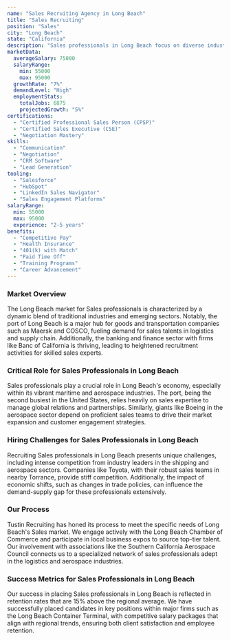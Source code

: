 ```yaml
---
name: "Sales Recruiting Agency in Long Beach"
title: "Sales Recruiting"
position: "Sales"
city: "Long Beach"
state: "California"
description: "Sales professionals in Long Beach focus on diverse industries including technology, healthcare, and manufacturing."
marketData:
  averageSalary: 75000
  salaryRange:
    min: 55000
    max: 95000
  growthRate: "7%"
  demandLevel: "High"
  employmentStats:
    totalJobs: 6875
    projectedGrowth: "5%"
certifications:
  - "Certified Professional Sales Person (CPSP)"
  - "Certified Sales Executive (CSE)"
  - "Negotiation Mastery"
skills:
  - "Communication"
  - "Negotiation"
  - "CRM Software"
  - "Lead Generation"
tooling:
  - "Salesforce"
  - "HubSpot"
  - "LinkedIn Sales Navigator"
  - "Sales Engagement Platforms"
salaryRange:
  min: 55000
  max: 95000
  experience: "2-5 years"
benefits:
  - "Competitive Pay"
  - "Health Insurance"
  - "401(k) with Match"
  - "Paid Time Off"
  - "Training Programs"
  - "Career Advancement"
---
```


### Market Overview
The Long Beach market for Sales professionals is characterized by a dynamic blend of traditional industries and emerging sectors. Notably, the port of Long Beach is a major hub for goods and transportation companies such as Maersk and COSCO, fueling demand for sales talents in logistics and supply chain. Additionally, the banking and finance sector with firms like Banc of California is thriving, leading to heightened recruitment activities for skilled sales experts.
### Critical Role for Sales Professionals in Long Beach
Sales professionals play a crucial role in Long Beach's economy, especially within its vibrant maritime and aerospace industries. The port, being the second busiest in the United States, relies heavily on sales expertise to manage global relations and partnerships. Similarly, giants like Boeing in the aerospace sector depend on proficient sales teams to drive their market expansion and customer engagement strategies.

### Hiring Challenges for Sales Professionals in Long Beach
Recruiting Sales professionals in Long Beach presents unique challenges, including intense competition from industry leaders in the shipping and aerospace sectors. Companies like Toyota, with their robust sales teams in nearby Torrance, provide stiff competition. Additionally, the impact of economic shifts, such as changes in trade policies, can influence the demand-supply gap for these professionals extensively.

### Our Process
Tustin Recruiting has honed its process to meet the specific needs of Long Beach's Sales market. We engage actively with the Long Beach Chamber of Commerce and participate in local business expos to source top-tier talent. Our involvement with associations like the Southern California Aerospace Council connects us to a specialized network of sales professionals adept in the logistics and aerospace industries.

### Success Metrics for Sales Professionals in Long Beach
Our success in placing Sales professionals in Long Beach is reflected in retention rates that are 15% above the regional average. We have successfully placed candidates in key positions within major firms such as the Long Beach Container Terminal, with competitive salary packages that align with regional trends, ensuring both client satisfaction and employee retention.